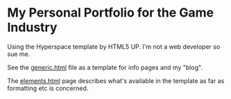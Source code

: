 # My Personal Portfolio for the Game Industry

Using the Hyperspace template by HTML5 UP. I'm not a web developer so sue me.

See the [generic.html](generic.html) file as a template for info pages and my "blog".

The [elements.html](elements.html) page describes what's available in the template as far as formatting etc is concerned.